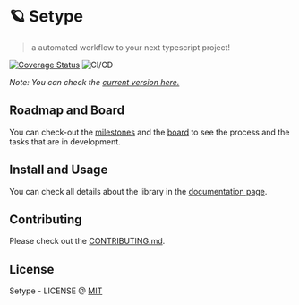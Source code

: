 # 🪐 Setype

> a automated workflow to your next typescript project!

[![Coverage Status](https://coveralls.io/repos/github/felipesousa/setype/badge.svg?branch=master)](https://coveralls.io/github/felipesousa/setype?branch=master) ![CI/CD](https://github.com/felipesousa/setype/workflows/CI/CD/badge.svg?branch=master)

_Note: You can check the [current version here.](https://github.com/felipesousa/setype/)_

## Roadmap and Board

You can check-out the [milestones](https://github.com/felipesousa/setype/milestones) and the [board](https://github.com/felipesousa/setype/projects/1) to see the process and the tasks that are in development.

## Install and Usage

You can check all details about the library in the [documentation page](https://felipesousa.github.io/setype/).

## Contributing

Please check out the [CONTRIBUTING.md](https://github.com/felipesousa/setype/blob/develop/CONTRIBUTING.md).

## License

Setype - LICENSE @ [MIT](https://github.com/felipesousa/setype/blob/develop/LICENSE)
